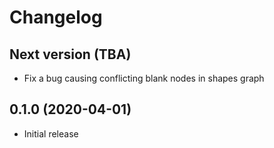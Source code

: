 
# Changelog


## Next version (TBA)

* Fix a bug causing conflicting blank nodes in shapes graph


## 0.1.0 (2020-04-01)

* Initial release
